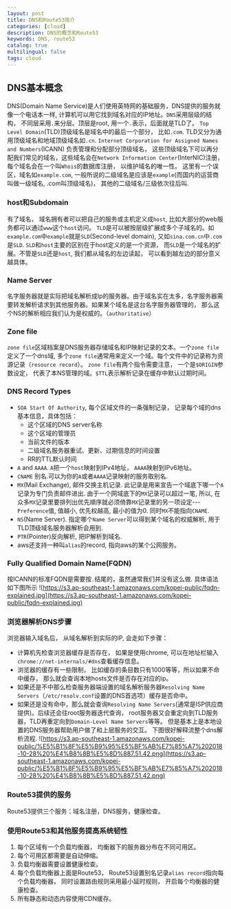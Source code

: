 ```yaml
---
layout: post
title: DNS和Route53简介
categories: [cloud]
description: DNS的概念和Route53
keywords: DNS, route53
catalog: true
multilingual: false
tags: cloud
---
```


## DNS基本概念
DNS(Domain Name Service)是人们使用英特网的基础服务，DNS提供的服务就像一个电话本一样, 计算机可以用它找到域名对应的IP地址。`DNS`采用层级的结构， 不同层采用`.`来分层。顶层是root, 用一个`.`表示，后面就是TLD了。
`Top Level Domain`(TLD)顶级域名是域名中的最后一个部分， 比如`.com`. TLD又分为通用顶级域名和地域顶级域名如`.cn`. `Internet Corporation for Assigned Names and Numbers`(ICANN)
负责管理和分配部分顶级域名， 这些顶级域名下可以再分配我们常见的域名，这些域名会在`Network Information Center`(InterNIC)注册， 每个域名会在一个叫`Whois`的数据库注册， 以维护域名的唯一性。
这里有一个误区，域名如`example.com`, 一般所说的二级域名是应该是`example`(而国内的运营商叫做一级域名, .com叫顶级域名)， 其他的二级域名/三级依次往后叫.

### host和Subdomain
有了域名， 域名拥有者可以把自己的服务或主机定义成`host`, 比如大部分的web服务都可以通过`www`这个`host`访问。
`TLD`是可以被按层级扩展成多个子域名的。如`example.com`中`example`就是`SLD`(Second-level domain), 又如`sina.com.cn`中`.com`是`SLD`. `SLD`和`host`主要的区别在于host定义的是一个资源，
而`SLD`是一个域名的扩展。不管是`SLD`还是`host`, 我们都从域名的左边读起， 可以看到越左边的部分意义越具体。

### Name Server
名字服务器就是实际把域名解析成Ip的服务器。由于域名实在太多，名字服务器需要转发解析请求到其他服务器。如果某个域名是这台名字服务器管理的， 那么这个NS的解析相应我们认为是权威的。（`authoritative`）

### Zone file
`zone file`区域档案是DNS服务器存储域名和IP映射记录的文本。一个`zone file`定义了一个dns域, 多个`zone file`通常用来定义一个域。每个文件中的记录称为资源记录（`resource record`）。
`zone file`有两个指令需要注意， 一个是`$ORIGIN`参数设定， 代表了本NS管理的域。`$TTL`表示解析记录在缓存中默认过期时间。

### DNS Record Types
- `SOA Start Of Authority`, 每个区域文件的一条强制记录， 记录每个域的dns基本信息，具体包括：
  - 这个区域的DNS server名称
  - 这个区域的管理员
  - 当前文件的版本
  - 二级域名服务器重试、更新、过期信息的时间设置
  - RR的TTL默认时间
- `A` and `AAAA`. `A`把一个`host`映射到IPv4地址， `AAAA`映射到IPv6地址。
- `CNAME` 别名.可以为你的`A`或者`AAAA`记录映射的服务取别名.
- `MX`(Mail Exchange), 邮件交换主机记录. 此记录是用来宣告一个域底下哪一个`A`记录为专门负责邮件进出. 由于一个网域底下的`MX`记录可以超过一笔, 所以, 在众多`MX`记录里要排列出优先順序就必须倚靠`MX`记录里的另一项设定---`Preference`值, 值越小, 优先权越高, 最小的值为0. 同时`MX`不能指向`CNAME`.
- `NS`(Name Server). 指定哪个`Name Server`可以得到某个域名的权威解析, 用于TLD顶级域名服务器解析会用到.
- `PTR`(Pointer)反向解析, 把IP解析到域名.
- aws还支持一种叫`alias`的record, 指向aws的某个公网服务。

### Fully Qualified Domain Name(FQDN)
按ICANN的标准FQDN是需要按`.`结尾的，虽然通常我们并没有这么做. 具体语法如下图所示
![https://s3.ap-southeast-1.amazonaws.com/kopei-public/fqdn-explained.jpg](https://s3.ap-southeast-1.amazonaws.com/kopei-public/fqdn-explained.jpg)

### 浏览器解析DNS步骤
浏览器输入域名后， 从域名解析到实际的IP, 会走如下步骤：
- 计算机先检查浏览器缓存是否存在， 如果是使用chrome, 可以在地址栏输入`chrome://net-internals/#dns`查看缓存信息。
- 浏览器的缓存有一些限制， 比如缓存的条目数只有1000等等，所以如果不命中缓存， 那么就会查询本地hosts文件是否存在对应的ip。
- 如果还是不中那么检查服务器端设置的域名解析服务器`Resolving Name Servers`（`/etc/resolv.conf`设置的DNS首选项）缓存是否命中。
- 如果还是没有命中，那么就会查询`Resolving Name Servers`(通常是ISP供应商提供)。后续还会往root服务器迭代查询， root服务器又会重定向到TLD服务器，TLD再重定向到`Domain-Level Name Servers`等等。 但是基本上是本地设置的DNS服务器帮助用户做了和上层服务的交互。
下图很好解释流整个dns解析流程.
![https://s3.ap-southeast-1.amazonaws.com/kopei-public/%E5%B1%8F%E5%B9%95%E5%BF%AB%E7%85%A7%202018-10-28%20%E4%B8%8B%E5%8D%887.51.42.png](https://s3.ap-southeast-1.amazonaws.com/kopei-public/%E5%B1%8F%E5%B9%95%E5%BF%AB%E7%85%A7%202018-10-28%20%E4%B8%8B%E5%8D%887.51.42.png)

### Route53提供的服务
Route53提供三个服务：域名注册，DNS服务，健康检查。

### 使用Route53和其他服务提高系统韧性
1. 每个区域有一个负载均衡器， 均衡器下的服务器分布在不同可用区。
2. 每个可用区都需要是自动伸缩。
3. 负载均衡器需要设置健康检查。
4. 每个负载均衡器上面是Route53， Route53设置别名记录`alias record`指向每个负载均衡器， 同时设置路由规则采用最小延时规则， 开启每个均衡器的健康检查。
5. 所有静态和动态内容使用CDN缓存。


